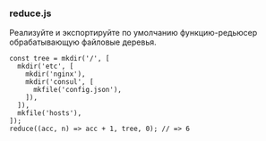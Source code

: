 ### reduce.js

Реализуйте и экспортируйте по умолчанию функцию-редьюсер обрабатывающую файловые деревья.

```
const tree = mkdir('/', [
  mkdir('etc', [
    mkdir('nginx'),
    mkdir('consul', [
      mkfile('config.json'),
    ]),
  ]),
  mkfile('hosts'),
]);
reduce((acc, n) => acc + 1, tree, 0); // => 6
```